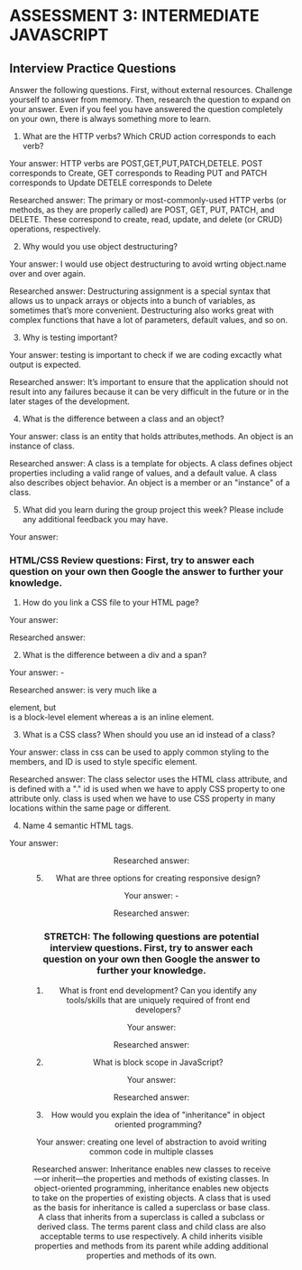 # ASSESSMENT 3: INTERMEDIATE JAVASCRIPT
## Interview Practice Questions

Answer the following questions. First, without external resources. Challenge yourself to answer from memory. Then, research the question to expand on your answer. Even if you feel you have answered the question completely on your own, there is always something more to learn.

1. What are the HTTP verbs? Which CRUD action corresponds to each verb?

  Your answer: HTTP verbs are POST,GET,PUT,PATCH,DETELE.
  POST corresponds to Create,
  GET corresponds to Reading
  PUT and PATCH corresponds to Update
  DETELE corresponds to Delete
  
  Researched answer:
  The primary or most-commonly-used HTTP verbs (or methods, as they are properly called) are POST, GET, PUT, PATCH, and DELETE. These correspond to create, read, update, and delete (or CRUD) operations, respectively.


2. Why would you use object destructuring?

  Your answer: I would use object destructuring to avoid wrting object.name over and over again.

  Researched answer:
  Destructuring assignment is a special syntax that allows us to unpack arrays or objects into a bunch of variables, as sometimes that’s more convenient. Destructuring also works great with complex functions that have a lot of parameters, default values, and so on.



3. Why is testing important?

  Your answer:  testing is important to check if we are coding excactly what output is expected.

  Researched answer:
  It’s important to ensure that the application should not result into any failures because it can be very difficult in the future or in the later stages of the development. 


4. What is the difference between a class and an object?

  Your answer: class is an entity that holds attributes,methods. An object is an instance of class.

  Researched answer:
  A class is a template for objects. A class defines object properties including a valid range of values, and a default value. A class also describes object behavior. An object is a member or an "instance" of a class. 


5. What did you learn during the group project this week? Please include any additional feedback you may have.

  Your answer: 



### HTML/CSS Review questions: First, try to answer each question on your own then Google the answer to further your knowledge.

1. How do you link a CSS file to your HTML page?

  Your answer:  <link type="css" ahref="filename.css">

  Researched answer: 
  <link rel="stylesheet" type="text/css" href="theme.css">


2. What is the difference between a div and a span?

  Your answer: -

  Researched answer:
  <span> is very much like a <div> element, 
  but <div> is a block-level element whereas a <span> is an inline element.

3. What is a CSS class? When should you use an id instead of a class?

  Your answer: class in css can be used to apply common styling to the members, and ID is used to style 
  specific element.

  Researched answer:
  The class selector uses the HTML class attribute, and is defined with a "." id is used when we have to apply CSS property to one attribute only. class is used when we have to use CSS property in many locations within the same page or different.

4. Name 4 semantic HTML tags.

  Your answer: <main> <header> <footer>

  Researched answer:
  <section>
  <article>
  <nav>
  <figure>
  <figcaption>

5. What are three options for creating responsive design?

  Your answer: -

  Researched answer:


### STRETCH: The following questions are potential interview questions. First, try to answer each question on your own then Google the answer to further your knowledge.

1. What is front end development? Can you identify any tools/skills that are uniquely required of front end developers?

  Your answer:

  Researched answer:


2. What is block scope in JavaScript?

  Your answer:

  Researched answer:


3. How would you explain the idea of "inheritance" in object oriented programming?

  Your answer:  creating one level of abstraction to avoid writing common code in multiple classes
  

  Researched answer:
  Inheritance enables new classes to receive—or inherit—the properties and methods of existing classes.
  In object-oriented programming, inheritance enables new objects to take on the properties of existing objects. A class that is used as the basis for inheritance is called a superclass or base class. A class that inherits from a superclass is called a subclass or derived class. The terms parent class and child class are also acceptable terms to use respectively. A child inherits visible properties and methods from its parent while adding additional properties and methods of its own.